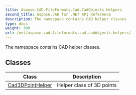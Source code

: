 ```yaml
---
title: Aspose.CAD.FileFormats.Cad.CadObjects.Helpers
second_title: Aspose.CAD for .NET API Reference
description: The namespace contains CAD helper classes
type: docs
weight: 300
url: /net/aspose.cad.fileformats.cad.cadobjects.helpers/
---
```

The namespace contains CAD helper classes.

## Classes

| Class | Description |
| --- | --- |
| [Cad3DPointHelper](./cad3dpointhelper/) | Helper class of 3D points |


